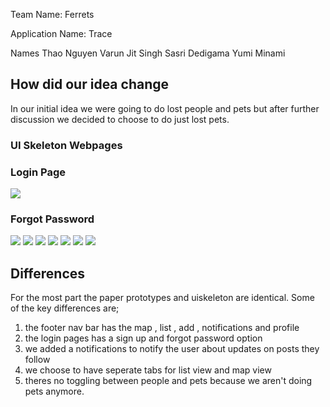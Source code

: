 Team Name: Ferrets

Application Name: Trace

Names 
Thao Nguyen
Varun Jit Singh
Sasri Dedigama
Yumi Minami

## How did our idea change

In our initial idea we were going to do lost people and pets but after further discussion we decided to choose 
to do just lost pets. 


### UI Skeleton Webpages

### Login Page
![](uiskeleton1.PNG)
### Forgot Password
![](uiskeleton2.PNG)
![](uiskeleton3.PNG)
![](uiskeleton4.PNG)
![](uiskeleton5.PNG)
![](uiskeleton6.PNG)
![](uiskeleton7.PNG)
![](uiskeleton8.PNG)

## Differences

For the most part the paper prototypes and uiskeleton are identical.
Some of the key differences are;
1) the footer nav bar has the map , list , add , notifications and profile
2) the login pages has a sign up and forgot password option
3) we added a notifications to notify the user about updates on posts they follow
4) we choose to have seperate tabs for list view and map view
5) theres no toggling between people and pets because we aren't doing pets anymore.






